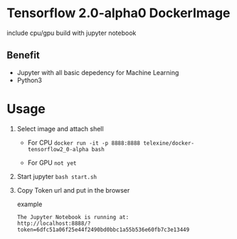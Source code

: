 # Tensorflow 2.0-alpha0 DockerImage

include cpu/gpu build with jupyter notebook


## Benefit
 * Jupyter with all basic depedency for Machine Learning
 * Python3 
 
 # Usage
 
 1. Select image and attach shell

    * For CPU ``` docker run -it -p 8888:8888 telexine/docker-tensorflow2_0-alpha bash ```

    * For GPU ``` not yet ```
 
 2. Start jupyter ```bash start.sh```
 3. Copy Token url and put in the browser 
 
     example
     
     ```
     The Jupyter Notebook is running at:
     http://localhost:8888/?token=6dfc51a06f25e44f2490bd0bbc1a55b536e60fb7c3e13449
     ```
